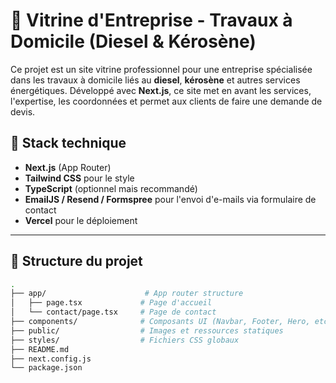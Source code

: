 # 🚀 Vitrine d'Entreprise - Travaux à Domicile (Diesel & Kérosène)

Ce projet est un site vitrine professionnel pour une entreprise spécialisée dans les travaux à domicile liés au **diesel**, **kérosène** et autres services énergétiques. Développé avec **Next.js**, ce site met en avant les services, l'expertise, les coordonnées et permet aux clients de faire une demande de devis.

## 🧱 Stack technique

- **Next.js** (App Router)
- **Tailwind CSS** pour le style
- **TypeScript** (optionnel mais recommandé)
- **EmailJS / Resend / Formspree** pour l'envoi d'e-mails via formulaire de contact
- **Vercel** pour le déploiement

---

## 📁 Structure du projet

```bash
.
├── app/                      # App router structure
│   ├── page.tsx             # Page d'accueil
│   └── contact/page.tsx     # Page de contact
├── components/              # Composants UI (Navbar, Footer, Hero, etc.)
├── public/                  # Images et ressources statiques
├── styles/                  # Fichiers CSS globaux
├── README.md
├── next.config.js
└── package.json
